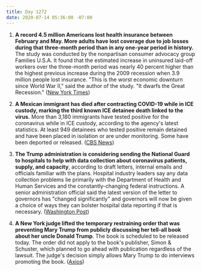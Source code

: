 ```yaml
---
title: Day 1272
date: 2020-07-14 05:36:00 -07:00
---
```


1. **A record 4.5 million Americans lost health insurance between February and May. More adults have lost coverage due to job losses during that three-month period than in any one-year period in history.** The study was conducted by the nonpartisan consumer advocacy group Families U.S.A. It found that the estimated increase in uninsured laid-off workers over the three-month period was nearly 40 percent higher than the highest previous increase during the 2009 recession when 3.9 million people lost insurance. "This is the worst economic downturn since World War II," said the author of the study. "It dwarfs the Great Recession." ([New York Times](https://www.nytimes.com/2020/07/13/world/coronavirus-updates.html#link-4a45abca))

2. **A Mexican immigrant has died after contracting COVID-19 while in ICE custody, marking the third known ICE detainee death linked to the virus.** More than 3,180 immigrants have tested positive for the coronavirus while in ICE custody, according to the agency's latest statistics. At least 949 detainees who tested positive remain detained and have been placed in isolation or are under monitoring. Some have been deported or released. ([CBS News](https://www.cbsnews.com/news/third-immigrant-dies-in-ice-custody-after-contracting-the-coronavirus/))

3. **The Trump administration is considering sending the National Guard to hospitals to help with data collection about coronavirus patients, supply, and capacity**, according to draft letters, internal emails and officials familiar with the plans. Hospital industry leaders say any data collection problems lie primarily with the Department of Health and Human Services and the constantly-changing federal instructions. A senior administration official said the latest version of the letter to governors has "changed significantly" and governors will now be given a choice of ways they can bolster hospital data reporting if that is necessary. ([Washington Post](https://www.washingtonpost.com/health/2020/07/13/trump-administration-recommend-national-guard-an-option-help-hospitals-report-covid-19-data/))

4. **A New York judge lifted the temporary restraining order that was preventing Mary Trump from publicly discussing her tell-all book about her uncle Donald Trump**. The book is scheduled to be released today. The order did not apply to the book's publisher, Simon & Schuster, which planned to go ahead with publication regardless of the lawsuit. The judge's decision simply allows Mary Trump to do interviews promoting the book. ([Axios](https://www.axios.com/mary-trump-restraining-order-29a423b5-afdc-453e-811b-40a8f0dee625.html))